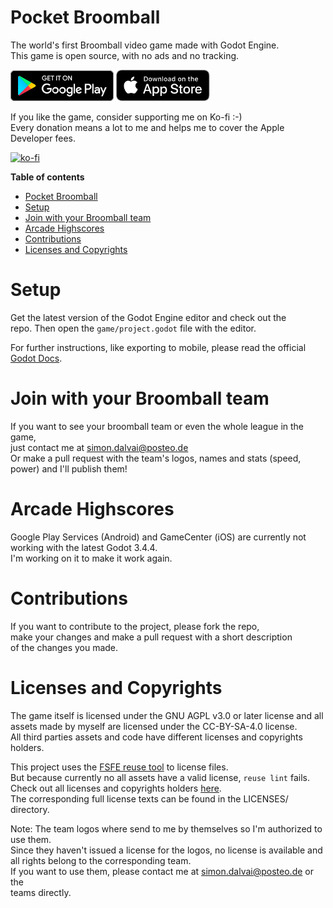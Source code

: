 # Pocket Broomball
The world's first Broomball video game made with Godot Engine.  
This game is open source, with no ads and no tracking.

<a href="https://play.google.com/store/apps/details?id=com.salvai.broomball" target="_blank"><img src="store-images/PlayStore.svg" alt="Get it on Google Play" height="49"></a>
<a href="https://apps.apple.com/app/pocket-broomball/id1511009171" target="_blank"><img src="store-images/AppStore.svg" alt="Download on the App Store" height="50" ></a>



If you like the game, consider supporting me on Ko-fi :-)  
Every donation means a lot to me and helps me to cover the Apple Developer fees.

[![ko-fi](https://ko-fi.com/img/githubbutton_sm.svg)](https://ko-fi.com/P5P4BYZUR)

**Table of contents**
- [Pocket Broomball](#pocket-broomball)
- [Setup](#setup)
- [Join with your Broomball team](#join-with-your-broomball-team)
- [Arcade Highscores](#arcade-highscores)
- [Contributions](#contributions)
- [Licenses and Copyrights](#licenses-and-copyrights)

# Setup
Get the latest version of the Godot Engine editor and check out the  
repo. Then open the `game/project.godot` file with the editor.

For further instructions, like exporting to mobile, please read the official [Godot Docs](https://docs.godotengine.org/en/stable/).

# Join with your Broomball team
If you want to see your broomball team or even the whole league in the game,  
just contact me at simon.dalvai@posteo.de  
Or make a pull request with the team's logos, names and stats (speed, power) and I'll publish them!

# Arcade Highscores

Google Play Services (Android) and GameCenter (iOS) are currently not working with the latest Godot 3.4.4.  
I'm working on it to make it work again.

# Contributions
If you want to contribute to the project, please fork the repo,    
make your changes and make a pull request with a short description  
of the changes you made.

# Licenses and Copyrights
The game itself is licensed under the GNU AGPL v3.0 or later license and all  
assets made by myself are licensed under the CC-BY-SA-4.0 license.  
All third parties assets and code have different licenses and copyrights holders.

This project uses the [FSFE reuse tool](https://github.com/fsfe/reuse-tool) to license files.  
But because currently no all assets have a valid license, `reuse lint` fails.  
Check out all licenses and copyrights holders [here](.reuse/dep5).  
The corresponding full license texts can be found in the LICENSES/ directory.

Note: The team logos where send to me by themselves so I'm authorized to use them.  
      Since they haven't issued a license for the logos, no license is available and  
      all rights belong to the corresponding team.  
      If you want to use them, please contact me at simon.dalvai@posteo.de or the  
      teams directly.
